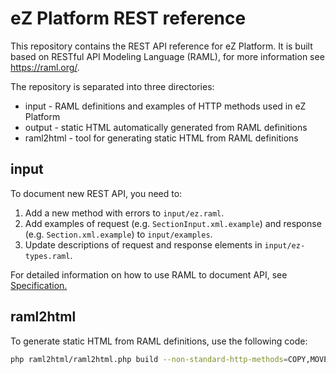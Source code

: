 # eZ Platform REST reference

This repository contains the REST API reference for eZ Platform.
It is built based on RESTful API Modeling Language (RAML), for more information see <https://raml.org/>.

The repository is separated into three directories:

- input - RAML definitions and examples of HTTP methods used in eZ Platform
- output - static HTML automatically generated from RAML definitions
- raml2html - tool for generating static HTML from RAML definitions

## input

To document new REST API, you need to:
 
1. Add a new method with errors to `input/ez.raml`.
2. Add examples of request (e.g. `SectionInput.xml.example`) and response (e.g. `Section.xml.example`) to `input/examples`.
3. Update descriptions of request and response elements in `input/ez-types.raml`.

For detailed information on how to use RAML to document API, see [Specification.](https://github.com/raml-org/raml-spec/blob/master/versions/raml-10/raml-10.md)

## raml2html

To generate static HTML from RAML definitions, use the following code:

```sh
php raml2html/raml2html.php build --non-standard-http-methods=COPY,MOVE,PUBLISH,SWAP -t default -o output/ input/ez.raml 
```
